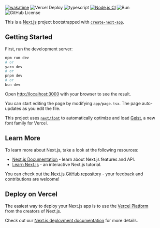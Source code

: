 [![wakatime](https://wakatime.com/badge/user/a0b906ce-b8e7-4463-8bce-383238df6d4b/project/cbaed121-0d22-440a-bc93-70f59bcf3bb2.svg)](https://wakatime.com/badge/user/a0b906ce-b8e7-4463-8bce-383238df6d4b/project/cbaed121-0d22-440a-bc93-70f59bcf3bb2)
![Vercel Deploy](https://deploy-badge.vercel.app/vercel/tahqiq)
![typescript](https://badgen.net/badge/icon/typescript?icon=typescript&label&color=blue)
[![Node.js CI](https://github.com/ragaeeb/tahqiq/actions/workflows/build.yml/badge.svg)](https://github.com/ragaeeb/tahqiq/actions/workflows/build.yml)
![Bun](https://img.shields.io/badge/Bun-%23000000.svg?style=for-the-badge&logo=bun&logoColor=white)
![GitHub License](https://img.shields.io/github/license/ragaeeb/tahqiq)

This is a [Next.js](https://nextjs.org) project bootstrapped with [`create-next-app`](https://nextjs.org/docs/app/api-reference/cli/create-next-app).

## Getting Started

First, run the development server:

```bash
npm run dev
# or
yarn dev
# or
pnpm dev
# or
bun dev
```

Open [http://localhost:3000](http://localhost:3000) with your browser to see the result.

You can start editing the page by modifying `app/page.tsx`. The page auto-updates as you edit the file.

This project uses [`next/font`](https://nextjs.org/docs/app/building-your-application/optimizing/fonts) to automatically optimize and load [Geist](https://vercel.com/font), a new font family for Vercel.

## Learn More

To learn more about Next.js, take a look at the following resources:

- [Next.js Documentation](https://nextjs.org/docs) - learn about Next.js features and API.
- [Learn Next.js](https://nextjs.org/learn) - an interactive Next.js tutorial.

You can check out [the Next.js GitHub repository](https://github.com/vercel/next.js) - your feedback and contributions are welcome!

## Deploy on Vercel

The easiest way to deploy your Next.js app is to use the [Vercel Platform](https://vercel.com/new?utm_medium=default-template&filter=next.js&utm_source=create-next-app&utm_campaign=create-next-app-readme) from the creators of Next.js.

Check out our [Next.js deployment documentation](https://nextjs.org/docs/app/building-your-application/deploying) for more details.
